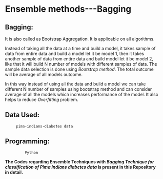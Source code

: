 # Ensemble methods---Bagging

## Bagging:
  It is also called as Bootstrap Aggregation. It is applicable on all algorithms. 
  
  Instead of taking all the data at a time and build a model, it takes sample of data from entire data and build a model let it be model 1, then it takes another sample of data from entire data and build model let it be model 2, like that it will build N number of models with different samples of data. The sample data selection is done using *Bootstrap method*. The total outcome will be average of all models outcome.
  
  In this way instead of using all the data and build a model we can take different N number of samples using bootstrap method and can consider average of all the models which increases performance of the model. It also helps to reduce *Overfitting* problem.
  
## Data Used: 

         pima-indians-diabetes data
         
## Programming:
             Python
             
             
**The Codes regarding Ensemble Techniques with *Bagging Technique for classification of Pima indians diabetes data* is present in this Repository in detail.**
